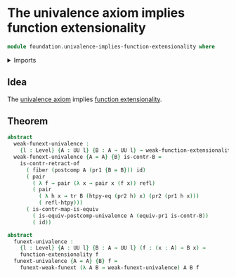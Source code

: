 # The univalence axiom implies function extensionality

```agda
module foundation.univalence-implies-function-extensionality where
```

<details><summary>Imports</summary>

```agda
open import foundation.dependent-pair-types
open import foundation.equivalence-induction
open import foundation.function-extensionality
open import foundation.type-arithmetic-dependent-pair-types
open import foundation.universe-levels
open import foundation.weak-function-extensionality

open import foundation-core.contractible-maps
open import foundation-core.contractible-types
open import foundation-core.fibers-of-maps
open import foundation-core.function-types
open import foundation-core.homotopies
open import foundation-core.identity-types
open import foundation-core.transport-along-identifications
```

</details>

## Idea

The [univalence axiom](foundation-core.univalence.md) implies
[function extensionality](foundation.function-extensionality.md).

## Theorem

```agda
abstract
  weak-funext-univalence :
    {l : Level} {A : UU l} {B : A → UU l} → weak-function-extensionality A B
  weak-funext-univalence {A = A} {B} is-contr-B =
    is-contr-retract-of
      ( fiber (postcomp A (pr1 {B = B})) id)
      ( pair
        ( λ f → pair (λ x → pair x (f x)) refl)
        ( pair
          ( λ h x → tr B (htpy-eq (pr2 h) x) (pr2 (pr1 h x)))
          ( refl-htpy)))
      ( is-contr-map-is-equiv
        ( is-equiv-postcomp-univalence A (equiv-pr1 is-contr-B))
        ( id))

abstract
  funext-univalence :
    {l : Level} {A : UU l} {B : A → UU l} (f : (x : A) → B x) →
    function-extensionality f
  funext-univalence {A = A} {B} f =
    funext-weak-funext (λ A B → weak-funext-univalence) A B f
```
